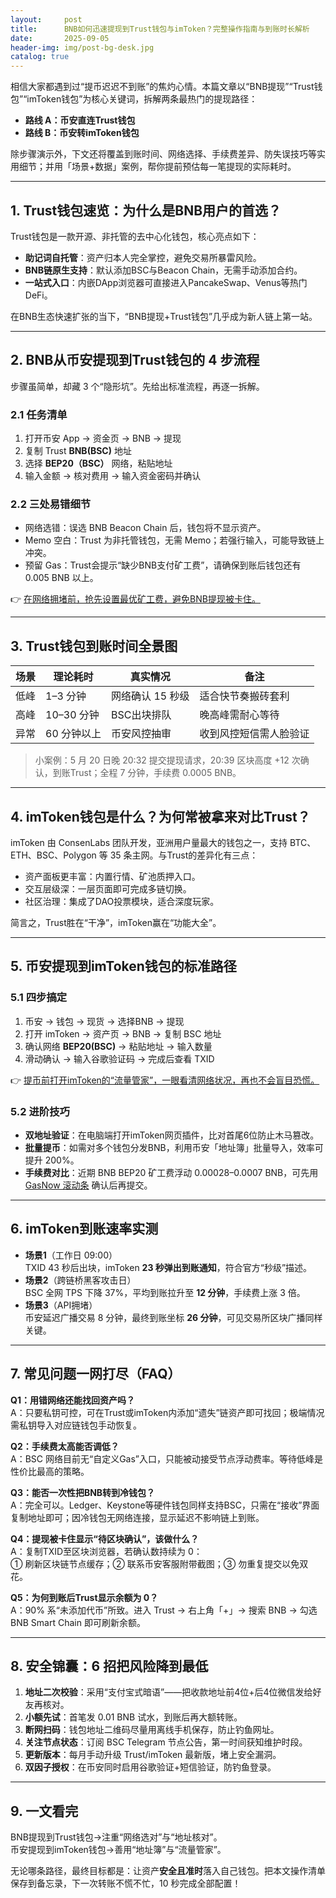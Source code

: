 ```yaml
---
layout:     post
title:      BNB如何迅速提现到Trust钱包与imToken？完整操作指南与到账时长解析
date:       2025-09-05
header-img: img/post-bg-desk.jpg
catalog: true
---
```


相信大家都遇到过“提币迟迟不到账”的焦灼心情。本篇文章以“BNB提现”“Trust钱包”“imToken钱包”为核心关键词，拆解两条最热门的提现路径：  
- **路线 A：币安直连Trust钱包**  
- **路线 B：币安转imToken钱包**  

除步骤演示外，下文还将覆盖到账时间、网络选择、手续费差异、防失误技巧等实用细节；并用「场景+数据」案例，帮你提前预估每一笔提现的实际耗时。

---

## 1. Trust钱包速览：为什么是BNB用户的首选？

Trust钱包是一款开源、非托管的去中心化钱包，核心亮点如下：  
- **助记词自托管**：资产归本人完全掌控，避免交易所暴雷风险。  
- **BNB链原生支持**：默认添加BSC与Beacon Chain，无需手动添加合约。  
- **一站式入口**：内嵌DApp浏览器可直接进入PancakeSwap、Venus等热门DeFi。  

在BNB生态快速扩张的当下，“BNB提现+Trust钱包”几乎成为新人链上第一站。

---

## 2. BNB从币安提现到Trust钱包的 4 步流程

步骤虽简单，却藏 3 个“隐形坑”。先给出标准流程，再逐一拆解。

### 2.1 任务清单  
1. 打开币安 App → 资金页 → BNB → 提现  
2. 复制 Trust **BNB(BSC)** 地址  
3. 选择 **BEP20（BSC）** 网络，粘贴地址  
4. 输入金额 → 核对费用 → 输入资金密码并确认  

### 2.2 三处易错细节  
- 网络选错：误选 BNB Beacon Chain 后，钱包将不显示资产。  
- Memo 空白：Trust 为非托管钱包，无需 Memo；若强行输入，可能导致链上冲突。  
- 预留 Gas：Trust会提示“缺少BNB支付矿工费”，请确保到账后钱包还有 0.005 BNB 以上。  

👉 [在网络拥堵前，抢先设置最优矿工费，避免BNB提现被卡住。](https://okxdog.com/)

---

## 3. Trust钱包到账时间全景图

| 场景 | 理论耗时 | 真实情况 | 备注 |
|---|---|---|---|
| 低峰 | 1–3 分钟 | 网络确认 15 秒级 | 适合快节奏搬砖套利 |
| 高峰 | 10–30 分钟 | BSC出块排队 | 晚高峰需耐心等待 |
| 异常 | 60 分钟以上 | 币安风控抽审 | 收到风控短信需人脸验证 |

> 小案例：5 月 20 日晚 20:32 提交提现请求，20:39 区块高度 +12 次确认，到账Trust；全程 7 分钟，手续费 0.0005 BNB。

---

## 4. imToken钱包是什么？为何常被拿来对比Trust？

imToken 由 ConsenLabs 团队开发，亚洲用户量最大的钱包之一，支持 BTC、ETH、BSC、Polygon 等 35 条主网。与Trust的差异化有三点：  
- 资产面板更丰富：内置行情、矿池质押入口。  
- 交互层级深：一层页面即可完成多链切换。  
- 社区治理：集成了DAO投票模块，适合深度玩家。  

简言之，Trust胜在“干净”，imToken赢在“功能大全”。

---

## 5. 币安提现到imToken钱包的标准路径

### 5.1 四步搞定  
1. 币安 → 钱包 → 现货 → 选择BNB → 提现  
2. 打开 imToken → 资产页 → BNB → 复制 BSC 地址  
3. 确认网络 **BEP20(BSC)** → 粘贴地址 → 输入数量  
4. 滑动确认 → 输入谷歌验证码 → 完成后查看 TXID  

👉 [提币前打开imToken的“流量管家”，一眼看清网络状况，再也不会盲目恐慌。](https://okxdog.com/)

### 5.2 进阶技巧  
- **双地址验证**：在电脑端打开imToken网页插件，比对首尾6位防止木马篡改。  
- **批量提币**：如需对多个钱包分发BNB，利用币安「地址簿」批量导入，效率可提升 200%。  
- **手续费对比**：近期 BNB BEP20 矿工费浮动 0.00028–0.0007 BNB，可先用 [GasNow 滚动条](https://www.bscscan.com/gastracker) 确认后再提交。

---

## 6. imToken到账速率实测

- **场景1**（工作日 09:00）  
  TXID 43 秒后出块，imToken **23 秒弹出到账通知**，符合官方“秒级”描述。  
- **场景2**（跨链桥黑客攻击日）  
  BSC 全网 TPS 下降 37%，平均到账拉升至 **12 分钟**，手续费上涨 3 倍。  
- **场景3**（API拥堵）  
  币安延迟广播交易 8 分钟，最终到账坐标 **26 分钟**，可见交易所区块广播同样关键。

---

## 7. 常见问题一网打尽（FAQ）

**Q1：用错网络还能找回资产吗？**  
A：只要私钥可控，可在Trust或imToken内添加“遗失”链资产即可找回；极端情况需私钥导入对应链钱包手动恢复。

**Q2：手续费太高能否调低？**  
A：BSC 网络目前无“自定义Gas”入口，只能被动接受节点浮动费率。等待低峰是性价比最高的策略。

**Q3：能否一次性把BNB转到冷钱包？**  
A：完全可以。Ledger、Keystone等硬件钱包同样支持BSC，只需在“接收”界面复制地址即可；因冷钱包无网络连接，显示延迟不影响链上到账。

**Q4：提现被卡住显示“待区块确认”，该做什么？**  
A：复制TXID至区块浏览器，若确认数持续为 0：  
① 刷新区块链节点缓存；② 联系币安客服附带截图；③ 勿重复提交以免双花。

**Q5：为何到账后Trust显示余额为 0？**  
A：90% 系“未添加代币”所致。进入 Trust → 右上角「+」→ 搜索 BNB → 勾选 BNB Smart Chain 即可刷新余额。

---

## 8. 安全锦囊：6 招把风险降到最低

1. **地址二次校验**：采用“支付宝式暗语”——把收款地址前4位+后4位微信发给好友再核对。  
2. **小额先试**：首笔发 0.01 BNB 试水，到账后再大额转账。  
3. **断网扫码**：钱包地址二维码尽量用离线手机保存，防止钓鱼网址。  
4. **关注节点状态**：订阅 BSC Telegram 节点公告，第一时间获知维护时段。  
5. **更新版本**：每月手动升级 Trust/imToken 最新版，堵上安全漏洞。  
6. **双因子授权**：在币安同时启用谷歌验证+短信验证，防钓鱼登录。

---

## 9. 一文看完

BNB提现到Trust钱包→注重“网络选对”与“地址核对”。  
币安提现到imToken钱包→善用“地址簿”与“流量管家”。  

无论哪条路径，最终目标都是：让资产**安全且准时**落入自己钱包。把本文操作清单保存到备忘录，下一次转账不慌不忙，10 秒完成全部配置！